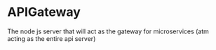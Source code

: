 # APIGateway
The node js server that will act as the gateway for microservices (atm acting as the entire api server)
